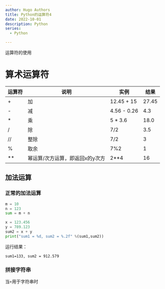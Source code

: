 ```yaml
---
author: Hugo Authors
title: Python的运算符4
date: 2022-10-01
description: Python
series:
  - Python

---
```


运算符的使用
<!--more-->
# 算术运算符
|运算符|说明|实例|结果|
|-|-|-|-|
|+|加|12.45 + 15|27.45|
|-|减|4.56 - 0.26|4.3|
|*|乘|5 * 3.6|18.0|
|/|除|7/2|3.5|
|//|整除|7/2|3|
|%|取余|7%2|1|
|\**|幂运算/次方运算，即返回x的y次方|2**4|16|

## 加法运算
### 正常的加法运算
```python
m = 10
n = 123
sum = m + n

x = 123.456
y = 789.123
sum2 = x + y
print("sum1 = %d, sum2 = %.2f" %(sum1,sum2))
``` 
运行结果：
```
sum1=133, sum2 = 912.579
```
### 拼接字符串
当`+`用于字符串时
